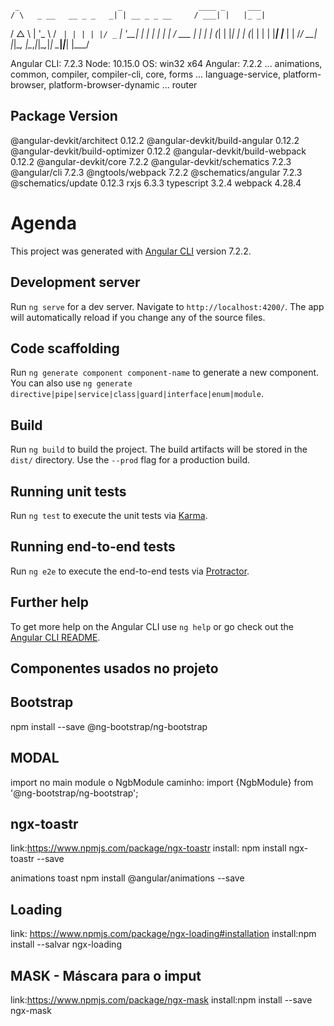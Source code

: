 
     _                      _                 ____ _     ___
    / \   _ __   __ _ _   _| | __ _ _ __     / ___| |   |_ _|
   / △ \ | '_ \ / _` | | | | |/ _` | '__|   | |   | |    | |
  / ___ \| | | | (_| | |_| | | (_| | |      | |___| |___ | |
 /_/   \_\_| |_|\__, |\__,_|_|\__,_|_|       \____|_____|___|
                |___/


Angular CLI: 7.2.3
Node: 10.15.0
OS: win32 x64
Angular: 7.2.2
... animations, common, compiler, compiler-cli, core, forms
... language-service, platform-browser, platform-browser-dynamic
... router

Package                           Version
-----------------------------------------------------------
@angular-devkit/architect         0.12.2
@angular-devkit/build-angular     0.12.2
@angular-devkit/build-optimizer   0.12.2
@angular-devkit/build-webpack     0.12.2
@angular-devkit/core              7.2.2
@angular-devkit/schematics        7.2.3
@angular/cli                      7.2.3
@ngtools/webpack                  7.2.2
@schematics/angular               7.2.3
@schematics/update                0.12.3
rxjs                              6.3.3
typescript                        3.2.4
webpack                           4.28.4

# Agenda

This project was generated with [Angular CLI](https://github.com/angular/angular-cli) version 7.2.2.

## Development server

Run `ng serve` for a dev server. Navigate to `http://localhost:4200/`. The app will automatically reload if you change any of the source files.

## Code scaffolding

Run `ng generate component component-name` to generate a new component. You can also use `ng generate directive|pipe|service|class|guard|interface|enum|module`.

## Build

Run `ng build` to build the project. The build artifacts will be stored in the `dist/` directory. Use the `--prod` flag for a production build.

## Running unit tests

Run `ng test` to execute the unit tests via [Karma](https://karma-runner.github.io).

## Running end-to-end tests

Run `ng e2e` to execute the end-to-end tests via [Protractor](http://www.protractortest.org/).

## Further help

To get more help on the Angular CLI use `ng help` or go check out the [Angular CLI README](https://github.com/angular/angular-cli/blob/master/README.md).

## Componentes usados no projeto

## Bootstrap
 npm install --save @ng-bootstrap/ng-bootstrap

## MODAL
import no main module o NgbModule
caminho: import {NgbModule} from '@ng-bootstrap/ng-bootstrap';

 ## ngx-toastr
 link:https://www.npmjs.com/package/ngx-toastr
 install: npm install ngx-toastr --save

 animations toast
 npm install @angular/animations --save

 ## Loading
 link: https://www.npmjs.com/package/ngx-loading#installation
 install:npm install --salvar ngx-loading
 
 ## MASK - Máscara para o imput
 link:https://www.npmjs.com/package/ngx-mask
  install:npm install --save ngx-mask
